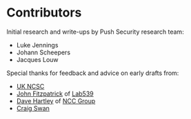 # Contributors

Initial research and write-ups by Push Security research team:
* Luke Jennings
* Johann Scheepers
* Jacques Louw

Special thanks for feedback and advice on early drafts from:
* [UK NCSC](https://www.ncsc.gov.uk/)
* [John Fitzpatrick](https://www.linkedin.com/in/john-fitzpatrick-754a216b/) of [Lab539](https://www.lab539.com/)
* [Dave Hartley](https://www.linkedin.com/in/nmonkee/) of [NCC Group](https://www.nccgroup.com/)
* [Craig Swan](https://www.linkedin.com/in/craig-swan-b4ab3413/)
